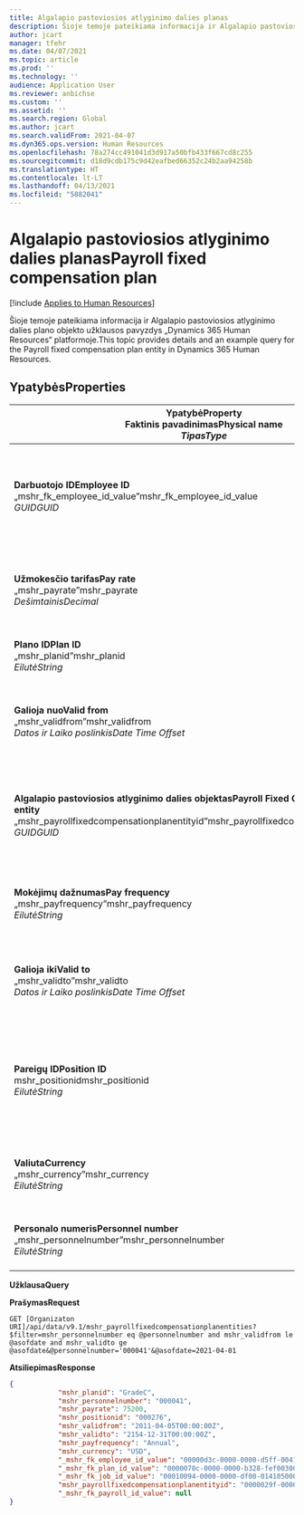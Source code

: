 ```yaml
---
title: Algalapio pastoviosios atlyginimo dalies planas
description: Šioje temoje pateikiama informacija ir Algalapio pastoviosios atlyginimo dalies plano objekto užklausos pavyzdys „Dynamics 365 Human Resources“ platformoje.
author: jcart
manager: tfehr
ms.date: 04/07/2021
ms.topic: article
ms.prod: ''
ms.technology: ''
audience: Application User
ms.reviewer: anbichse
ms.custom: ''
ms.assetid: ''
ms.search.region: Global
ms.author: jcart
ms.search.validFrom: 2021-04-07
ms.dyn365.ops.version: Human Resources
ms.openlocfilehash: 78a274cc491041d3d917a50bfb433f667cd8c255
ms.sourcegitcommit: d18d9cdb175c9d42eafbed66352c24b2aa94258b
ms.translationtype: HT
ms.contentlocale: lt-LT
ms.lasthandoff: 04/13/2021
ms.locfileid: "5882041"
---
```

# <a name="payroll-fixed-compensation-plan"></a><span data-ttu-id="88581-103">Algalapio pastoviosios atlyginimo dalies planas</span><span class="sxs-lookup"><span data-stu-id="88581-103">Payroll fixed compensation plan</span></span>

[!include [Applies to Human Resources](../includes/applies-to-hr.md)]

<span data-ttu-id="88581-104">Šioje temoje pateikiama informacija ir Algalapio pastoviosios atlyginimo dalies plano objekto užklausos pavyzdys „Dynamics 365 Human Resources“ platformoje.</span><span class="sxs-lookup"><span data-stu-id="88581-104">This topic provides details and an example query for the Payroll fixed compensation plan entity in Dynamics 365 Human Resources.</span></span>

## <a name="properties"></a><span data-ttu-id="88581-105">Ypatybės</span><span class="sxs-lookup"><span data-stu-id="88581-105">Properties</span></span>

| <span data-ttu-id="88581-106">Ypatybė</span><span class="sxs-lookup"><span data-stu-id="88581-106">Property</span></span><br><span data-ttu-id="88581-107">**Faktinis pavadinimas**</span><span class="sxs-lookup"><span data-stu-id="88581-107">**Physical name**</span></span><br><span data-ttu-id="88581-108">**_Tipas_**</span><span class="sxs-lookup"><span data-stu-id="88581-108">**_Type_**</span></span> | <span data-ttu-id="88581-109">Naudoti</span><span class="sxs-lookup"><span data-stu-id="88581-109">Use</span></span> | <span data-ttu-id="88581-110">Aprašas</span><span class="sxs-lookup"><span data-stu-id="88581-110">Description</span></span> |
| --- | --- | --- |
| <span data-ttu-id="88581-111">**Darbuotojo ID**</span><span class="sxs-lookup"><span data-stu-id="88581-111">**Employee ID**</span></span><br><span data-ttu-id="88581-112">„mshr_fk_employee_id_value”</span><span class="sxs-lookup"><span data-stu-id="88581-112">mshr_fk_employee_id_value</span></span><br><span data-ttu-id="88581-113">*GUID*</span><span class="sxs-lookup"><span data-stu-id="88581-113">*GUID*</span></span> | <span data-ttu-id="88581-114">Tik skaitomas</span><span class="sxs-lookup"><span data-stu-id="88581-114">Read-only</span></span><br><span data-ttu-id="88581-115">Būtina</span><span class="sxs-lookup"><span data-stu-id="88581-115">Required</span></span><br><span data-ttu-id="88581-116">Išorinis raktas: „mshr_Employee_id of mshr_payrollemployeeentity entity”</span><span class="sxs-lookup"><span data-stu-id="88581-116">Foreign key:mshr_Employee_id of mshr_payrollemployeeentity entity</span></span>  | <span data-ttu-id="88581-117">Darbuotojo ID</span><span class="sxs-lookup"><span data-stu-id="88581-117">Employee ID</span></span> |
| <span data-ttu-id="88581-118">**Užmokesčio tarifas**</span><span class="sxs-lookup"><span data-stu-id="88581-118">**Pay rate**</span></span><br><span data-ttu-id="88581-119">„mshr_payrate”</span><span class="sxs-lookup"><span data-stu-id="88581-119">mshr_payrate</span></span><br><span data-ttu-id="88581-120">*Dešimtainis*</span><span class="sxs-lookup"><span data-stu-id="88581-120">*Decimal*</span></span> | <span data-ttu-id="88581-121">Tik skaitomas</span><span class="sxs-lookup"><span data-stu-id="88581-121">Read-only</span></span><br><span data-ttu-id="88581-122">Būtina</span><span class="sxs-lookup"><span data-stu-id="88581-122">Required</span></span> | <span data-ttu-id="88581-123">Pastoviosios atlyginimo dalies plane apibrėžtas darbo užmokesčio tarifas.</span><span class="sxs-lookup"><span data-stu-id="88581-123">Pay rate defined in fixed compensation plan.</span></span> |
| <span data-ttu-id="88581-124">**Plano ID**</span><span class="sxs-lookup"><span data-stu-id="88581-124">**Plan ID**</span></span><br><span data-ttu-id="88581-125">„mshr_planid”</span><span class="sxs-lookup"><span data-stu-id="88581-125">mshr_planid</span></span><br><span data-ttu-id="88581-126">*Eilutė*</span><span class="sxs-lookup"><span data-stu-id="88581-126">*String*</span></span> | <span data-ttu-id="88581-127">Tik skaitomas</span><span class="sxs-lookup"><span data-stu-id="88581-127">Read-only</span></span><br><span data-ttu-id="88581-128">Būtina</span><span class="sxs-lookup"><span data-stu-id="88581-128">Required</span></span> |<span data-ttu-id="88581-129">Nurodo atlyginimo dalies planą.</span><span class="sxs-lookup"><span data-stu-id="88581-129">Specifies the compensation plan.</span></span>  |
| <span data-ttu-id="88581-130">**Galioja nuo**</span><span class="sxs-lookup"><span data-stu-id="88581-130">**Valid from**</span></span><br><span data-ttu-id="88581-131">„mshr_validfrom”</span><span class="sxs-lookup"><span data-stu-id="88581-131">mshr_validfrom</span></span><br><span data-ttu-id="88581-132">*Datos ir Laiko poslinkis*</span><span class="sxs-lookup"><span data-stu-id="88581-132">*Date Time Offset*</span></span> |  <span data-ttu-id="88581-133">Tik skaitomas</span><span class="sxs-lookup"><span data-stu-id="88581-133">Read-only</span></span><br><span data-ttu-id="88581-134">Būtina</span><span class="sxs-lookup"><span data-stu-id="88581-134">Required</span></span> |<span data-ttu-id="88581-135">Data, nuo kurios galioja darbuotojo pastovioji atlyginimo dalis.</span><span class="sxs-lookup"><span data-stu-id="88581-135">Date the employee fixed compensation is valid from.</span></span>  |
| <span data-ttu-id="88581-136">**Algalapio pastoviosios atlyginimo dalies objektas**</span><span class="sxs-lookup"><span data-stu-id="88581-136">**Payroll Fixed Compensation Plan entity**</span></span><br><span data-ttu-id="88581-137">„mshr_payrollfixedcompensationplanentityid”</span><span class="sxs-lookup"><span data-stu-id="88581-137">mshr_payrollfixedcompensationplanentityid</span></span><br><span data-ttu-id="88581-138">*GUID*</span><span class="sxs-lookup"><span data-stu-id="88581-138">*GUID*</span></span> | <span data-ttu-id="88581-139">Būtina</span><span class="sxs-lookup"><span data-stu-id="88581-139">Required</span></span><br><span data-ttu-id="88581-140">Sugeneruota sistemos</span><span class="sxs-lookup"><span data-stu-id="88581-140">Sytem generated</span></span> | <span data-ttu-id="88581-141">Sistemos sukurta GUID vertė siekiant unikaliai atpažinti atlyginimo dalies planą.</span><span class="sxs-lookup"><span data-stu-id="88581-141">A system-generated GUID value to uniquely identify the compensation plan.</span></span> |
| <span data-ttu-id="88581-142">**Mokėjimų dažnumas**</span><span class="sxs-lookup"><span data-stu-id="88581-142">**Pay frequency**</span></span><br><span data-ttu-id="88581-143">„mshr_payfrequency”</span><span class="sxs-lookup"><span data-stu-id="88581-143">mshr_payfrequency</span></span><br><span data-ttu-id="88581-144">*Eilutė*</span><span class="sxs-lookup"><span data-stu-id="88581-144">*String*</span></span> | <span data-ttu-id="88581-145">Tik skaitomas</span><span class="sxs-lookup"><span data-stu-id="88581-145">Read-only</span></span><br><span data-ttu-id="88581-146">Būtina</span><span class="sxs-lookup"><span data-stu-id="88581-146">Required</span></span> |<span data-ttu-id="88581-147">Dažnumas, kuriuo bus mokama darbuotojui.</span><span class="sxs-lookup"><span data-stu-id="88581-147">The frequency the employee will be paid.</span></span>  |
| <span data-ttu-id="88581-148">**Galioja iki**</span><span class="sxs-lookup"><span data-stu-id="88581-148">**Valid to**</span></span><br><span data-ttu-id="88581-149">„mshr_validto”</span><span class="sxs-lookup"><span data-stu-id="88581-149">mshr_validto</span></span><br><span data-ttu-id="88581-150">*Datos ir Laiko poslinkis*</span><span class="sxs-lookup"><span data-stu-id="88581-150">*Date Time Offset*</span></span> | <span data-ttu-id="88581-151">Tik skaitomas</span><span class="sxs-lookup"><span data-stu-id="88581-151">Read-only</span></span> <br><span data-ttu-id="88581-152">Būtina</span><span class="sxs-lookup"><span data-stu-id="88581-152">Required</span></span> | <span data-ttu-id="88581-153">Data, iki kurios galioja darbuotojo pastovioji atlyginimo dalis.</span><span class="sxs-lookup"><span data-stu-id="88581-153">Date the employee fixed compensation is valid to.</span></span> |
| <span data-ttu-id="88581-154">**Pareigų ID**</span><span class="sxs-lookup"><span data-stu-id="88581-154">**Position ID**</span></span><br><span data-ttu-id="88581-155">mshr_positionid</span><span class="sxs-lookup"><span data-stu-id="88581-155">mshr_positionid</span></span><br><span data-ttu-id="88581-156">*Eilutė*</span><span class="sxs-lookup"><span data-stu-id="88581-156">*String*</span></span> | <span data-ttu-id="88581-157">Tik skaitomas</span><span class="sxs-lookup"><span data-stu-id="88581-157">Read-only</span></span> <br><span data-ttu-id="88581-158">Būtina</span><span class="sxs-lookup"><span data-stu-id="88581-158">Required</span></span> | <span data-ttu-id="88581-159">Pareigų ID, susietas su darbuotoju ir pastoviosios atlyginimo dalies plano registracija.</span><span class="sxs-lookup"><span data-stu-id="88581-159">Postion ID associated with the employee and fixed compensation plan enrollment.</span></span> |
| <span data-ttu-id="88581-160">**Valiuta**</span><span class="sxs-lookup"><span data-stu-id="88581-160">**Currency**</span></span><br><span data-ttu-id="88581-161">„mshr_currency”</span><span class="sxs-lookup"><span data-stu-id="88581-161">mshr_currency</span></span><br><span data-ttu-id="88581-162">*Eilutė*</span><span class="sxs-lookup"><span data-stu-id="88581-162">*String*</span></span> | <span data-ttu-id="88581-163">Tik skaitomas</span><span class="sxs-lookup"><span data-stu-id="88581-163">Read-only</span></span> <br><span data-ttu-id="88581-164">Būtina</span><span class="sxs-lookup"><span data-stu-id="88581-164">Required</span></span> |<span data-ttu-id="88581-165">Valiuta, apibrėžta pastoviosios atlyginimo dalies planui</span><span class="sxs-lookup"><span data-stu-id="88581-165">The currency defined for the fixed compensation plan</span></span>   |
| <span data-ttu-id="88581-166">**Personalo numeris**</span><span class="sxs-lookup"><span data-stu-id="88581-166">**Personnel number**</span></span><br><span data-ttu-id="88581-167">„mshr_personnelnumber”</span><span class="sxs-lookup"><span data-stu-id="88581-167">mshr_personnelnumber</span></span><br><span data-ttu-id="88581-168">*Eilutė*</span><span class="sxs-lookup"><span data-stu-id="88581-168">*String*</span></span> | <span data-ttu-id="88581-169">Tik skaitomas</span><span class="sxs-lookup"><span data-stu-id="88581-169">Read-only</span></span><br><span data-ttu-id="88581-170">Būtina</span><span class="sxs-lookup"><span data-stu-id="88581-170">Required</span></span> |<span data-ttu-id="88581-171">Unikalus darbuotojo personalo numeris.</span><span class="sxs-lookup"><span data-stu-id="88581-171">The employee's unique personnel number.</span></span>  |

<span data-ttu-id="88581-172">**Užklausa**</span><span class="sxs-lookup"><span data-stu-id="88581-172">**Query**</span></span>

<span data-ttu-id="88581-173">**Prašymas**</span><span class="sxs-lookup"><span data-stu-id="88581-173">**Request**</span></span>

```http
GET [Organizaton URI]/api/data/v9.1/mshr_payrollfixedcompensationplanentities?$filter=mshr_personnelnumber eq @personnelnumber and mshr_validfrom le @asofdate and mshr_validto ge @asofdate&@personnelnumber='000041'&@asofdate=2021-04-01
```

<span data-ttu-id="88581-174">**Atsiliepimas**</span><span class="sxs-lookup"><span data-stu-id="88581-174">**Response**</span></span>

```json
{
            "mshr_planid": "GradeC",
            "mshr_personnelnumber": "000041",
            "mshr_payrate": 75200,
            "mshr_positionid": "000276",
            "mshr_validfrom": "2011-04-05T00:00:00Z",
            "mshr_validto": "2154-12-31T00:00:00Z",
            "mshr_payfrequency": "Annual",
            "mshr_currency": "USD",
            "_mshr_fk_employee_id_value": "00000d3c-0000-0000-d5ff-004105000000",
            "_mshr_fk_plan_id_value": "0000070c-0000-0000-b328-fef003000000",
            "_mshr_fk_job_id_value": "00010094-0000-0000-df00-014105000000",
            "mshr_payrollfixedcompensationplanentityid": "0000029f-0000-0000-d5ff-004105000000",
            "_mshr_fk_payroll_id_value": null
}
```
